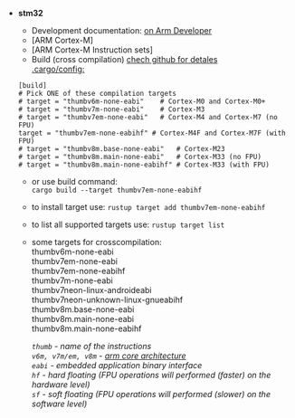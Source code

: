   - **stm32**
    * Development documentation:
      [on Arm Developer](https://developer.arm.com/documentation/#&cf[navigationhierarchiesproducts]=%20IP%20Products,Processors,Cortex-M)
    * [ARM Cortex-M]
    * [ARM Cortex-M Instruction sets]
    * Build (cross compilation) 
        [chech github for detales](https://github.com/rust-embedded/cortex-m-quickstart)  
        [.cargo/config:](https://github.com/rust-embedded/cortex-m-quickstart#:~:text=Set%20a%20default%20compilation%20target.%20There%20are%20four%20options%20as%20mentioned%20at%20the%20bottom%20of%20.cargo/config.%20For%20the%20STM32F303VCT6%2C%20which%20has%20a%20Cortex%2DM4F%20core%2C%20we%27ll%20pick%20the%20thumbv7em%2Dnone%2Deabihf%20target.)
    ```
    [build]
    # Pick ONE of these compilation targets
    # target = "thumbv6m-none-eabi"    # Cortex-M0 and Cortex-M0+
    # target = "thumbv7m-none-eabi"    # Cortex-M3
    # target = "thumbv7em-none-eabi"   # Cortex-M4 and Cortex-M7 (no FPU)
    target = "thumbv7em-none-eabihf" # Cortex-M4F and Cortex-M7F (with FPU)
    # target = "thumbv8m.base-none-eabi"   # Cortex-M23
    # target = "thumbv8m.main-none-eabi"   # Cortex-M33 (no FPU)
    # target = "thumbv8m.main-none-eabihf" # Cortex-M33 (with FPU)
    ```

    - or use build command:  
      `cargo build --target thumbv7em-none-eabihf`


    - to install target use: `rustup target add thumbv7em-none-eabihf`  
    - to list all supported targets use: `rustup target list`  
    - some targets for crosscompilation:  
          thumbv6m-none-eabi  
          thumbv7em-none-eabi  
          thumbv7em-none-eabihf  
          thumbv7m-none-eabi  
          thumbv7neon-linux-androideabi  
          thumbv7neon-unknown-linux-gnueabihf  
          thumbv8m.base-none-eabi  
          thumbv8m.main-none-eabi  
          thumbv8m.main-none-eabihf  
  
        *`thumb` - name of the instructions*  
        *`v6m, v7m/em, v8m` - [arm core architecture](https://en.wikipedia.org/wiki/ARM_architecture_family)*  
        *`eabi` - embedded application binary interface*  
        *`hf` - hard floating (FPU operations will performed (faster) on the hardware level)*  
        *`sf` - soft floating (FPU operations will performed (slower) on the software level)*  